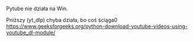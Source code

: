 Pytube nie działa na Win.

Pniższy (yt_dlp) chyba działa, bo coś ściąga0
https://www.geeksforgeeks.org/python-download-youtube-videos-using-youtube_dl-module/